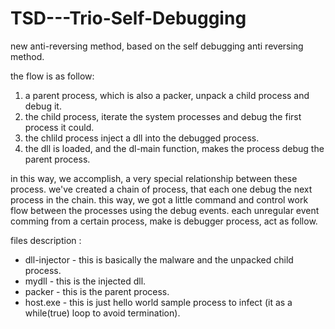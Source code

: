 # TSD---Trio-Self-Debugging
new anti-reversing method, based on the self debugging anti reversing method.

the flow is as follow:

1. a parent process, which is also a packer, unpack a child process and debug it.
2. the child process, iterate the system processes and debug the first process it could.
3. the chlild process inject a dll into the debugged process.
4. the dll is loaded, and the dl-main function, makes the process debug the parent process.


in this way, we accomplish, a very special relationship between these process.
we've created a chain of process, that each one debug the next process in the chain.
this way, we got a little command and control work flow between the processes using the debug events.
each unregular event comming from a certain process, make is debugger process, act as follow.


files description :

- dll-injector - this is basically the malware and the unpacked child process.
- mydll - this is the injected dll.
- packer - this is the parent process. 
- host.exe - this is just hello world sample process to infect (it as a while(true) loop to avoid termination).
